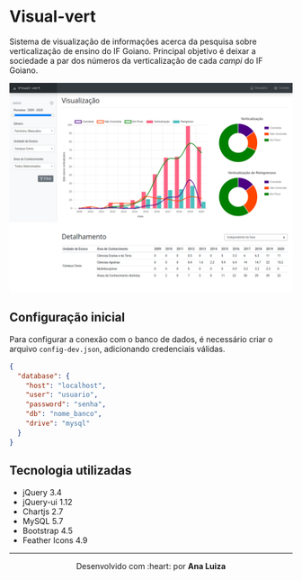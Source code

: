 # Visual-vert
Sistema de visualização de informações acerca da pesquisa sobre verticalização de ensino do IF Goiano. Principal objetivo é deixar a sociedade a par dos números da verticalização de cada *campi* do IF Goiano.

![Página Inicial](/public/assets/imagens/layoutInicial.png)

## Configuração inicial
Para configurar a conexão com o banco de dados, é necessário criar o arquivo `config-dev.json`, adicionando credenciais válidas.
```json
{
  "database": {
    "host": "localhost",
    "user": "usuario",
    "password": "senha",
    "db": "nome_banco",
    "drive": "mysql"
  }
}
```

## Tecnologia utilizadas
* jQuery 3.4
* jQuery-ui 1.12
* Chartjs 2.7
* MySQL 5.7 
* Bootstrap 4.5
* Feather Icons 4.9

---

<p align="center">
    Desenvolvido com :heart: por <b>Ana Luiza</b>
</p>
